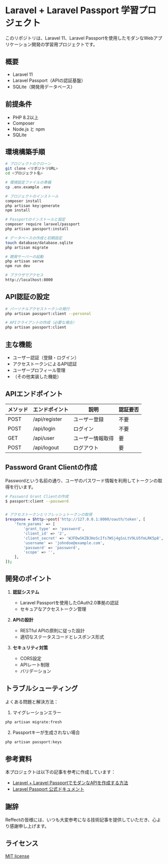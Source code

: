 # Laravel + Laravel Passport 学習プロジェクト

このリポジトリは、Laravel 11、Laravel Passportを使用したモダンなWebアプリケーション開発の学習用プロジェクトです。

## 概要

- Laravel 11
- Laravel Passport（APIの認証基盤）
- SQLite（開発用データベース）

## 前提条件

- PHP 8.2以上
- Composer
- Node.js と npm
- SQLite

## 環境構築手順

```bash
# プロジェクトのクローン
git clone <リポジトリURL>
cd <プロジェクト名>

# 環境設定ファイルの準備
cp .env.example .env

# プロジェクトのインストール
composer install
php artisan key:generate
npm install

# Passportのインストールと設定
composer require laravel/passport
php artisan passport:install

# データベースの作成と初期設定
touch database/database.sqlite
php artisan migrate

# 開発サーバーの起動
php artisan serve
npm run dev

# ブラウザでアクセス
http://localhost:8000
```

## API認証の設定

```bash
# パーソナルアクセストークンの発行
php artisan passport:client --personal

# APIクライアントの作成（必要な場合）
php artisan passport:client
```

## 主な機能

- ユーザー認証（登録・ログイン）
- アクセストークンによるAPI認証
- ユーザープロフィール管理
- （その他実装した機能）

## APIエンドポイント

| メソッド | エンドポイント | 説明 | 認証要否 |
|---------|---------------|------|----------|
| POST    | /api/register | ユーザー登録 | 不要 |
| POST    | /api/login    | ログイン | 不要 |
| GET     | /api/user     | ユーザー情報取得 | 要 |
| POST    | /api/logout   | ログアウト | 要 |

## Password Grant Clientの作成

Passwordという名前の通り、ユーザのパスワード情報を利用してトークンの取得を行います。

```bash
# Password Grant Clientの作成
$ passport:client --password


# アクセストークンとリフレッシュトークンの取得
$response = $http->post('http://127.0.0.1:8000/oauth/token', [
    'form_params' => [
        'grant_type' => 'password',
        'client_id' => '2',
        'client_secret' => 'WJFDwSKZBJHoScIfs7WSj4gSsLtV9LU5fmLRK5p8',
        'username' => 'johndoe@example.com',
        'password' => 'password',
        'scope' => '',
    ],
]);


```

## 開発のポイント

1. **認証システム**
   - Laravel Passportを使用したOAuth2.0準拠の認証
   - セキュアなアクセストークン管理

2. **APIの設計**
   - RESTful APIの原則に従った設計
   - 適切なステータスコードとレスポンス形式

3. **セキュリティ対策**
   - CORS設定
   - APIレート制限
   - バリデーション

## トラブルシューティング

よくある問題と解決方法：

1. マイグレーションエラー
```bash
php artisan migrate:fresh
```

2. Passportキーが生成されない場合
```bash
php artisan passport:keys
```

## 参考資料

本プロジェクトは以下の記事を参考に作成しています：
- [Laravel + Laravel PassportでモダンなAPIを作成する方法](https://reffect.co.jp/laravel/laravel-passport-understand)
- [Laravel Passport 公式ドキュメント](https://laravel.com/docs/11.x/passport)

## 謝辞

Reffectの皆様には、いつも大変参考になる技術記事を提供していただき、心より感謝申し上げます。

## ライセンス

[MIT license](https://opensource.org/licenses/MIT)

